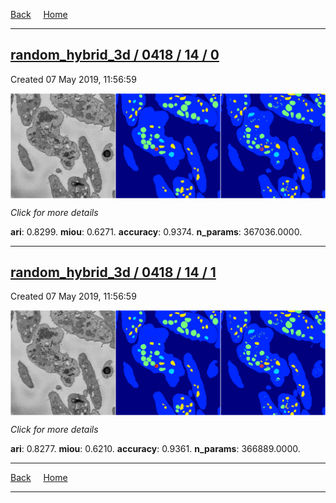 
[Back](..)&nbsp;&nbsp;&nbsp;&nbsp;&nbsp;[Home](https://leapmanlab.github.io/snapshots)

---

<div class="summary"><a href="0"><h2>random_hybrid_3d / 0418 / 14 / 0</h2></a><p>Created 07 May 2019, 11:56:59
</p><a href="0"><img src="0/media/summary.png" align="center"></a><p>
<i>Click for more details</i>
</p></div>

**ari**: 0.8299. **miou**: 0.6271. **accuracy**: 0.9374. **n_params**: 367036.0000. 

---

<div class="summary"><a href="1"><h2>random_hybrid_3d / 0418 / 14 / 1</h2></a><p>Created 07 May 2019, 11:56:59
</p><a href="1"><img src="1/media/summary.png" align="center"></a><p>
<i>Click for more details</i>
</p></div>

**ari**: 0.8277. **miou**: 0.6210. **accuracy**: 0.9361. **n_params**: 366889.0000. 

---

[Back](..)&nbsp;&nbsp;&nbsp;&nbsp;&nbsp;[Home](https://leapmanlab.github.io/snapshots)

---